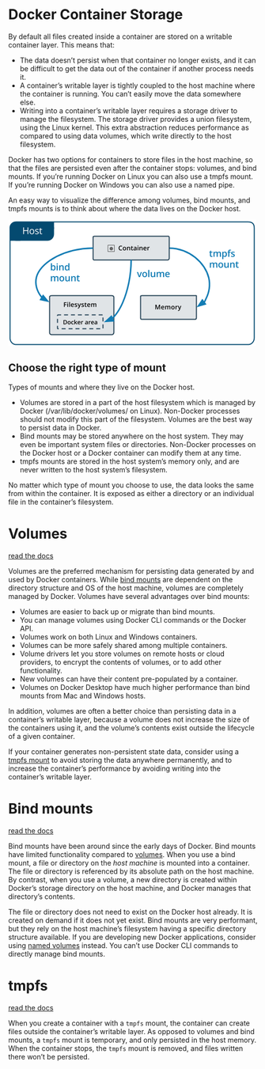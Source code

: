 # Docker Container Storage

By default all files created inside a container are stored on a writable container layer. 
This means that:

* The data doesn’t persist when that container no longer exists, and it can be difficult to get the data out of the container if another process needs it.
 * A container’s writable layer is tightly coupled to the host machine where the container is running. You can’t easily move the data somewhere else.
 * Writing into a container’s writable layer requires a storage driver to manage the filesystem. The storage driver provides a union filesystem, using the Linux kernel. This extra abstraction reduces performance as compared to using data volumes, which write directly to the host filesystem.

Docker has two options for containers to store files in the host machine, so that the files are persisted even after the container stops: volumes, and bind mounts. If you’re running Docker on Linux you can also use a tmpfs mount. If you’re running Docker on Windows you can also use a named pipe.

An easy way to visualize the difference among volumes, bind mounts, and tmpfs mounts is to think about where the data lives on the Docker host.

![enter image description here](https://github.com/joe-speedboat/workshop.container/raw/main/images/types-of-mounts.png)
## Choose the right type of mount
Types of mounts and where they live on the Docker host.
* Volumes are stored in a part of the host filesystem which is managed by Docker (/var/lib/docker/volumes/ on Linux). Non-Docker processes should not modify this part of the filesystem. Volumes are the best way to persist data in Docker.
* Bind mounts may be stored anywhere on the host system. They may even be important system files or directories. Non-Docker processes on the Docker host or a Docker container can modify them at any time.
* tmpfs mounts are stored in the host system’s memory only, and are never written to the host system’s filesystem.

No matter which type of mount you choose to use, the data looks the same from within the container. 
It is exposed as either a directory or an individual file in the container’s filesystem.

# Volumes
[read the docs](https://docs.docker.com/storage/volumes/)

Volumes are the preferred mechanism for persisting data generated by and used by Docker containers. While [bind mounts](https://docs.docker.com/storage/bind-mounts/) are dependent on the directory structure and OS of the host machine, volumes are completely managed by Docker. Volumes have several advantages over bind mounts:

-   Volumes are easier to back up or migrate than bind mounts.
-   You can manage volumes using Docker CLI commands or the Docker API.
-   Volumes work on both Linux and Windows containers.
-   Volumes can be more safely shared among multiple containers.
-   Volume drivers let you store volumes on remote hosts or cloud providers, to encrypt the contents of volumes, or to add other functionality.
-   New volumes can have their content pre-populated by a container.
-   Volumes on Docker Desktop have much higher performance than bind mounts from Mac and Windows hosts.

In addition, volumes are often a better choice than persisting data in a container’s writable layer, because a volume does not increase the size of the containers using it, and the volume’s contents exist outside the lifecycle of a given container.

If your container generates non-persistent state data, consider using a [tmpfs mount](https://docs.docker.com/storage/tmpfs/) to avoid storing the data anywhere permanently, and to increase the container’s performance by avoiding writing into the container’s writable layer.

# Bind mounts
[read the docs](https://docs.docker.com/storage/bind-mounts/)

Bind mounts have been around since the early days of Docker. Bind mounts have limited functionality compared to [volumes](https://docs.docker.com/storage/volumes/). When you use a bind mount, a file or directory on the _host machine_ is mounted into a container. The file or directory is referenced by its absolute path on the host machine. By contrast, when you use a volume, a new directory is created within Docker’s storage directory on the host machine, and Docker manages that directory’s contents.

The file or directory does not need to exist on the Docker host already. It is created on demand if it does not yet exist. Bind mounts are very performant, but they rely on the host machine’s filesystem having a specific directory structure available. If you are developing new Docker applications, consider using [named volumes](https://docs.docker.com/storage/volumes/) instead. You can’t use Docker CLI commands to directly manage bind mounts.

# tmpfs
[read the docs](https://docs.docker.com/storage/tmpfs/)

When you create a container with a `tmpfs` mount, the container can create files outside the container’s writable layer.
As opposed to volumes and bind mounts, a `tmpfs` mount is temporary, and only persisted in the host memory. When the container stops, the `tmpfs` mount is removed, and files written there won’t be persisted.

<!--stackedit_data:
eyJoaXN0b3J5IjpbNDA3NDkyMDgwXX0=
-->